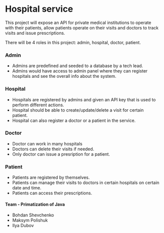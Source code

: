 # Hospital service

This project will expose an API for private medical institutions to operate with their patients, allow patients operate on their visits and doctors to track visits and issue prescriptions.

There will be 4 roles in this project: admin, hospital, doctor, patient.

### Admin

- Admins are predefined and seeded to a database by a tech lead.
- Admins would have access to admin panel where they can register hospitals and see the overall info about the system.

### Hospital

- Hospitals are registered by admins and given an API key that is used to perform different actions.
- Hospital should be able to create/update/delete a visit for certain patient.
- Hospital can also register a doctor or a patient in the service.

### Doctor

- Doctor can work in many hospitals
- Doctors can delete their visits if needed.
- Only doctor can issue a presription for a patient.

### Patient

- Patients are registered by themselves.
- Patients can manage their visits to doctors in certain hospitals on certain date and time.
- Patients can access their prescriptions.


#### Team - Primatization of Java

- Bohdan Shevchenko
- Maksym Polishuk
- Ilya Dubov
